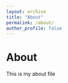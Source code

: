 ```yaml
---
layout: archive
title: "About"
permalink: /about/
author_profile: false
---
```


# About

This is my about file
